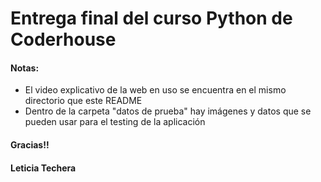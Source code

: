 # Entrega final del curso Python de Coderhouse

#### Notas:
- El video explicativo de la web en uso se encuentra en el mismo directorio que este README
- Dentro de la carpeta "datos de prueba" hay imágenes y datos que se pueden usar para el testing de la aplicación

#### Gracias!!
#### Leticia Techera
